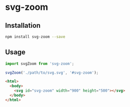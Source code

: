 svg-zoom
========

## Installation
```bash
npm install svg-zoom --save
```

## Usage
```js
import svgZoom from 'svg-zoom';

svgZoom('./path/to/svg.svg', '#svg-zoom');
```

```html
<html>
  <body>
    <svg id="svg-zoom" width="900" height="500"></svg>
  </body>
</html>
```
